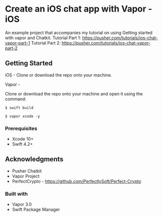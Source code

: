 # Create an iOS chat app with Vapor - iOS

An example project that accompanies my tutorial on using Getting started with vapor and Chatkit.
Tutorial Part 1: https://pusher.com/tutorials/ios-chat-vapor-part-1
Tutorial Part 2: https://pusher.com/tutorials/ios-chat-vapor-part-2
## Getting Started

iOS - Clone or download the repo onto your machine.

Vapor -

Clone or download the repo onto your machine and open it using the command: 

`$ swift build`

`$ vapor xcode -y`


### Prerequisites

* Xcode 10+
* Swift 4.2+

## Acknowledgments

* Pusher Chatkit
* Vapor Project
* PerfectCrypto - https://github.com/PerfectlySoft/Perfect-Crypto

### Built with
* Vapor 3.0
* Swift Package Manager
